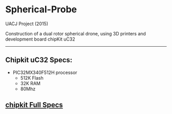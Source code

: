 # Spherical-Probe

UACJ Project (2015)

Construction of a dual rotor spherical drone, using 3D printers and development board chipKit uC32

----------------------------------------
## Chipkit uC32 Specs:

* PIC32MX340F512H processor
  * 512K Flash
  * 32K RAM
  * 80Mhz

[chipkit Full Specs](https://store.digilentinc.com/chipkit-uc32-basic-microcontroller-board-with-uno-r3-headers-retired/)
----------------------------------------

